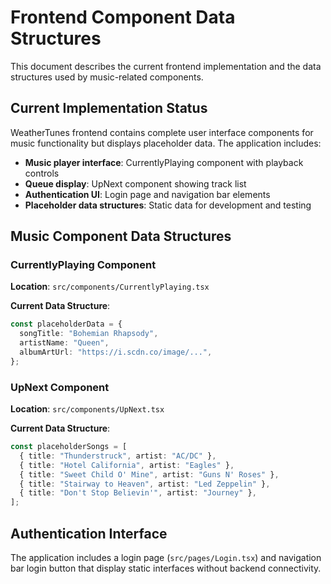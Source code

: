 # Frontend Component Data Structures

This document describes the current frontend implementation and the data structures used by music-related components.

## Current Implementation Status

WeatherTunes frontend contains complete user interface components for music functionality but displays placeholder data. The application includes:

- **Music player interface**: CurrentlyPlaying component with playback controls
- **Queue display**: UpNext component showing track list
- **Authentication UI**: Login page and navigation bar elements
- **Placeholder data structures**: Static data for development and testing

## Music Component Data Structures

### CurrentlyPlaying Component

**Location**: `src/components/CurrentlyPlaying.tsx`

**Current Data Structure**:

```typescript
const placeholderData = {
  songTitle: "Bohemian Rhapsody",
  artistName: "Queen",
  albumArtUrl: "https://i.scdn.co/image/...",
};
```

### UpNext Component

**Location**: `src/components/UpNext.tsx`

**Current Data Structure**:

```typescript
const placeholderSongs = [
  { title: "Thunderstruck", artist: "AC/DC" },
  { title: "Hotel California", artist: "Eagles" },
  { title: "Sweet Child O' Mine", artist: "Guns N' Roses" },
  { title: "Stairway to Heaven", artist: "Led Zeppelin" },
  { title: "Don't Stop Believin'", artist: "Journey" },
];
```

## Authentication Interface

The application includes a login page (`src/pages/Login.tsx`) and navigation bar login button that display static interfaces without backend connectivity.
